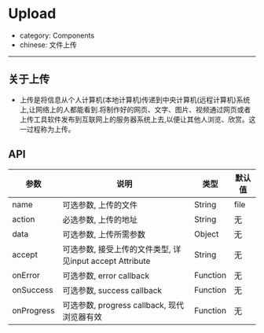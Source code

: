 # Upload

- category: Components
- chinese: 文件上传

---

## 关于上传

- 上传是将信息从个人计算机(本地计算机)传递到中央计算机(远程计算机)系统上,让网络上的人都能看到.将制作好的网页、文字、图片、视频通过网页或者上传工具软件发布到互联网上的服务器系统上去,以便让其他人浏览、欣赏。这一过程称为上传。

## API

| 参数        | 说明                                                      | 类型        | 默认值 |
|----------- |---------------------------------------------------------  | ---------- |-------|
| name       | 可选参数, 上传的文件                                         | String      | file    |
| action     | 必选参数, 上传的地址                                         | String      | 无    |
| data       | 可选参数, 上传所需参数                                       | Object      | 无    |
| accept     | 可选参数, 接受上传的文件类型, 详见input accept Attribute      | String      | 无    |
| onError    | 可选参数, error callback                                   |Function     | 无    |
| onSuccess  | 可选参数, success callback                                 | Function     | 无    |
| onProgress | 可选参数, progress callback, 现代浏览器有效                  | Function     | 无    |
